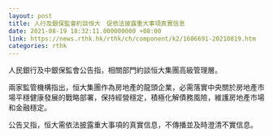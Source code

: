 ```yaml
---
layout: post
title: 人行及銀保監會約談恒大　促依法披露重大事項真實信息
date: 2021-08-19 18:32:11.000000000 +08:00
link: https://news.rthk.hk/rthk/ch/component/k2/1606691-20210819.htm
categories: rthk
---
```


人民銀行及中銀保監會公告指，相關部門約談恒大集團高級管理層。

兩家監管機構指出，恒大集團作為房地產的龍頭企業，必需落實中央關於房地產市場平穩健康發展的戰略部署，保持經營穩定，積極化解債務風險，維護房地產市場和金融穩定。

公告又指，恒大需依法披露重大事項的真實信息，不傳播並及時澄清不實信息。
